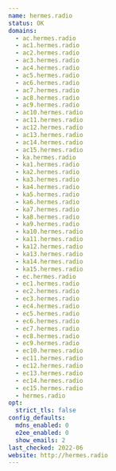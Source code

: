 ```yaml
---
name: hermes.radio
status: OK
domains:
  - ac.hermes.radio
  - ac1.hermes.radio
  - ac2.hermes.radio
  - ac3.hermes.radio
  - ac4.hermes.radio
  - ac5.hermes.radio
  - ac6.hermes.radio
  - ac7.hermes.radio
  - ac8.hermes.radio
  - ac9.hermes.radio
  - ac10.hermes.radio
  - ac11.hermes.radio
  - ac12.hermes.radio
  - ac13.hermes.radio
  - ac14.hermes.radio
  - ac15.hermes.radio
  - ka.hermes.radio
  - ka1.hermes.radio
  - ka2.hermes.radio
  - ka3.hermes.radio
  - ka4.hermes.radio
  - ka5.hermes.radio
  - ka6.hermes.radio
  - ka7.hermes.radio
  - ka8.hermes.radio
  - ka9.hermes.radio
  - ka10.hermes.radio
  - ka11.hermes.radio
  - ka12.hermes.radio
  - ka13.hermes.radio
  - ka14.hermes.radio
  - ka15.hermes.radio
  - ec.hermes.radio
  - ec1.hermes.radio
  - ec2.hermes.radio
  - ec3.hermes.radio
  - ec4.hermes.radio
  - ec5.hermes.radio
  - ec6.hermes.radio
  - ec7.hermes.radio
  - ec8.hermes.radio
  - ec9.hermes.radio
  - ec10.hermes.radio
  - ec11.hermes.radio
  - ec12.hermes.radio
  - ec13.hermes.radio
  - ec14.hermes.radio
  - ec15.hermes.radio
  - hermes.radio
opt:
  strict_tls: false
config_defaults:
  mdns_enabled: 0
  e2ee_enabled: 0
  show_emails: 2
last_checked: 2022-06
website: http://hermes.radio
---
```

